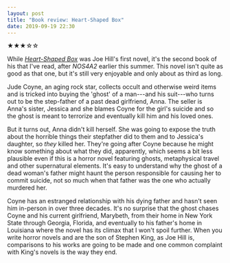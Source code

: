 ```yaml
---
layout: post
title: "Book review: Heart-Shaped Box"
date: 2019-09-19 22:30
---
```


★★★☆☆

While [*Heart-Shaped Box*](https://www.amazon.com/gp/product/B004O0UTVM/) was Joe Hill's first novel, it's the second book of his that I've read, after *NOS4A2* earlier this summer. This novel isn't quite as good as that one, but it's still very enjoyable and only about as third as long.

Jude Coyne, an aging rock star, collects occult and otherwise weird items and is tricked into buying the 'ghost' of a man---and his suit---who turns out to be the step-father of a past dead girlfriend, Anna. The seller is Anna's sister, Jessica and she blames Coyne for the girl's suicide and so the ghost is meant to terrorize and eventually kill him and his loved ones.

But it turns out, Anna didn't kill herself. She was going to expose the truth about the horrible things their stepfather did to them and to Jessica's daughter, so *they* killed her. They're going after Coyne because he might know something about what they did, apparently, which seems a bit less plausible even if this is a horror novel featuring ghosts, metaphysical travel and other supernatural elements. It's easy to understand why the ghost of a dead woman's father might haunt the person responsible for causing her to commit suicide, not so much when that father was the one who actually murdered her.

Coyne has an estranged relationship with his dying father and hasn't seen him in-person in over three decades. It's no surprise that the ghost chases Coyne and his current girlfriend, Marybeth, from their home in New York State through Georgia, Florida, and eventually to his father's home in Louisiana where the novel has its climax that I won't spoil further. When you write horror novels and are the son of Stephen King, as Joe Hill is, comparisons to his works are going to be made and one common complaint with King's novels is the way they end.
